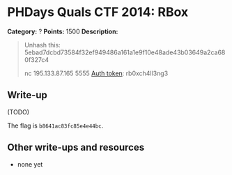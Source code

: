 # PHDays Quals CTF 2014: RBox

**Category:** ?
**Points:** 1500
**Description:**

> Unhash this:
> 5ebad7dcbd73584f32ef949486a161a1e9f10e48ade43b03649a2ca680f327c4
>
> nc 195.133.87.165 5555 [Auth token](http://ctfarchive.phdays.com/phd4quals/rbox%20%281500%29/ctf-task-hellman-rbox.ova): rb0xch4ll3ng3

## Write-up

(TODO)

The flag is `b8641ac83fc85e4e44bc`.

## Other write-ups and resources

* none yet
